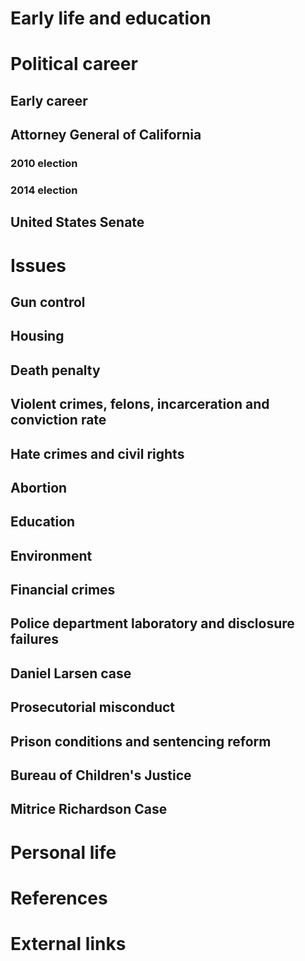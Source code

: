 # 
# Early life and education
# Political career
## Early career
## Attorney General of California
### 2010 election
### 2014 election
## United States Senate
# Issues
## Gun control
## Housing
## Death penalty
## Violent crimes, felons, incarceration and conviction rate
## Hate crimes and civil rights
## Abortion
## Education
## Environment
## Financial crimes
## Police department laboratory and disclosure failures
## Daniel Larsen case
## Prosecutorial misconduct
## Prison conditions and sentencing reform
## Bureau of Children's Justice
## Mitrice Richardson Case
# Personal life
# References
# External links